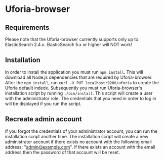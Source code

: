 Uforia-browser
==============

Requirements
------------
Please note that the Uforia-browser currently supports only up to ElasticSearch 2.4.x. ElasticSearch 5.x or higher will NOT work!

Installation
------------
In order to install the application you must run `npm install`. This will download all Node.js dependencies that are required by Uforia-browser. After the `npm install`, run `curl -X PUT localhost:9200/uforia` to create the Uforia default indedx. Subsequently you must run Uforia-browser's installation script by running `./bin/install`. This script will create a user with the administrator role. The credentials that you need in order to log in will be displayed if you run the script.

Recreate admin account
----------------------
If you forgot the credentials of your administrator account, you can run the installation script another time. The installation script will create a new administrator account if there exists no account with the following email address: "admin@example.com". If there exists an account with the email address then the password of that account will be reset.
